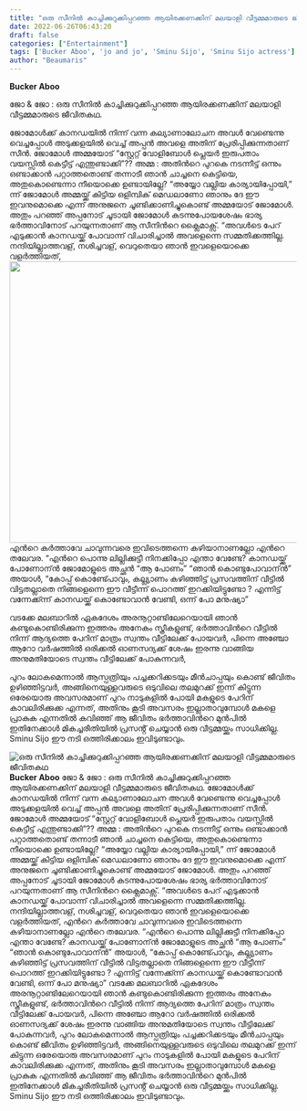 ```yaml
---
title: "ഒരു സീനില്‍ കാച്ചിക്കുറുക്കിപ്പറഞ്ഞ ആയിരക്കണക്കിന് മലയാളി വീട്ടമ്മമാരുടെ ജീവിതകഥ"
date: 2022-06-26T06:43:20
draft: false
categories: ["Entertainment"]
tags: ['Bucker Aboo', 'jo and jo', 'Sminu Sijo', 'Sminu Sijo actress']
author: "Beaumaris"
---
```


<strong>Bucker Aboo</strong>

ജോ &amp; ജോ : ഒരു സീനില്‍ കാച്ചിക്കുറുക്കിപ്പറഞ്ഞ ആയിരക്കണക്കിന് മലയാളി വീട്ടമ്മമാരുടെ ജീവിതകഥ.

ജോമോള്‍ക്ക് കാനഡയില്‍ നിന്ന് വന്ന കല്യാണാലോചന അവള്‍ വേണ്ടെന്നു വെച്ചപ്പോള്‍ അടുക്കളയില്‍ വെച്ച് അപ്പന്‍ അവളെ അതിന് പ്രേരിപ്പിക്കുന്നതാണ് സീന്‍. ജോമോള്‍ അമ്മയോട്
“സ്റ്റേറ്റ് വോളിബോള്‍ പ്ലെയര്‍ ഇരുപതാം വയസ്സില്‍ കെട്ടീട്ട് എന്തുണ്ടാക്കി”??
അമ്മ : അതിന്‍റെ പുറകെ നടന്നീട്ട് ഒന്നും ഒണ്ടാക്കാന്‍ പറ്റാത്തതൊണ്ട് തന്നാടീ ഞാന്‍ ചാച്ചനെ കെട്ടിയെ, അതുകൊണ്ടെന്നാ നീയൊക്കെ ഉണ്ടായില്ലേ?
“അയ്യോ വല്ലിയ കാര്യായിപ്പോയി,” ന്ന് ജോമോള്‍
അമ്മയ്ക്ക് കിട്ടിയ ഒളിമ്പിക് മെഡലാണോ ഞാനും ദേ ഈ ഇവനുമൊക്കെ എന്ന് അനുജനെ ചൂണ്ടിക്കാണിച്ചുകൊണ്ട് അമ്മയോട് ജോമോള്‍. അതും പറഞ്ഞ് അപ്പനോട് ചൂടായി ജോമോള്‍ കടന്നുപോയശേഷം ഭാര്യ ഭര്‍ത്താവിനോട് പറയുന്നതാണ് ആ സീനിന്‍റെ ക്ലൈമാക്സ്‌.
“അവള്‍ടെ പേറ് എടുക്കാന്‍ കാനഡയ്ക്ക് പോവാന്ന് വിചാരിച്ചാല്‍ അവളെന്നെ സമ്മതിക്കത്തില്ല. നന്ദിയില്ലാത്തവള്, നശിച്ചവള്, വെറുതെയാ ഞാന്‍ ഇവളെയൊക്കെ വളര്‍ത്തിയത്,
<img class=" wp-image-340748 aligncenter" src="https://cdn.boolokam.com/articles/2022/06/5yyyy5.jpg" alt="" width="846" height="493" />എന്‍റെ കര്‍ത്താവേ ചാവുന്നവരെ ഇവിടെത്തന്നെ കഴിയാനാണല്ലോ എന്‍റെ തലേവര.
“എന്‍റെ പൊന്നു ലില്ലിക്കുട്ടീ നിനക്കിപ്പോ എന്താ വേണ്ടേ?
കാനഡയ്ക്ക് പോണോന്ന്‍ ജോമോളുടെ അച്ഛന്‍
“ആ പോണം”
“ഞാന്‍ കൊണ്ടുപോവാന്ന്‍” അയാള്‍,
“കോപ്പ് കൊണ്ട്പോവും,
കല്ല്യാണം കഴിഞ്ഞിട്ട് പ്രസവത്തിന് വീട്ടില്‍ വിട്ടതല്ലാതെ നിങ്ങളെന്നെ ഈ വീട്ടീന്ന് പൊറത്ത് ഇറക്കിയിട്ടുണ്ടോ ?
എന്നിട്ട് വന്നേക്ക്ന്ന് കാനഡയ്ക്ക് കൊണ്ടോവാന്‍ വേണ്ടി, ഒന്ന് പോ മനുഷ്യാ”

വടക്കേ മലബാറില്‍ ഏകദേശം അരനൂറ്റാണ്ടിലേറെയായി ഞാൻ കണ്ടുകൊണ്ടിരിക്കുന്ന ഇത്തരം അനേകം സ്ത്രീകളുണ്ട്, ഭര്‍ത്താവിന്‍റെ വീട്ടില്‍ നിന്ന് ആദ്യത്തെ പേറിന് മാത്രം സ്വന്തം വീട്ടിലേക്ക് പോയവര്‍, പിന്നെ അഞ്ചോ ആറോ വര്‍ഷത്തില്‍ ഒരിക്കല്‍ ഓണസദ്യക്ക് ശേഷം ഇരന്നു വാങ്ങിയ അനുമതിയോടെ സ്വന്തം വീട്ടിലേക്ക് പോകുന്നവര്‍,

പുറം ലോകമെന്നാല്‍ ആസ്പത്രിയും പച്ചക്കറിക്കടയും മീന്‍ചാപ്പയും കൊണ്ട് ജീവിതം ഉഴിഞ്ഞിട്ടവര്‍, അങ്ങിനെയുള്ളവരുടെ ഒടുവിലെ തലമുറക്ക് ഇന്ന് കിട്ടുന്ന ഒരേയൊരു അവസരമാണ് പുറം നാടുകളില്‍ പോയി മകളുടെ പേറിന് കാവലിരിക്കുക്ക എന്നത്, അതിനും കൂടി അവസരം ഇല്ലാതാവുമ്പോള്‍ മകളെ പ്രാകുക എന്നതില്‍ കവിഞ്ഞ് ആ ജീവിതം ഭര്‍ത്താവിന്‍റെ മുന്‍പില്‍ ഇതിനേക്കാള്‍ മികച്ചരീതിയില്‍ പ്രസൻ്റ് ചെയ്യാന്‍ ഒരു വീട്ടമ്മയ്ക്കും സാധിക്കില്ല. Sminu Sijo ഈ നടി ഒത്തിരിക്കാലം ഇവിടുണ്ടാവും.


![ഒരു സീനില്‍ കാച്ചിക്കുറുക്കിപ്പറഞ്ഞ ആയിരക്കണക്കിന് മലയാളി വീട്ടമ്മമാരുടെ ജീവിതകഥ](https://cdn.boolokam.com/articles/2022/06/5yyyy5.jpg)**Bucker Aboo** ജോ & ജോ : ഒരു സീനില്‍ കാച്ചിക്കുറുക്കിപ്പറഞ്ഞ ആയിരക്കണക്കിന് മലയാളി വീട്ടമ്മമാരുടെ ജീവിതകഥ. ജോമോള്‍ക്ക് കാനഡയില്‍ നിന്ന് വന്ന കല്യാണാലോചന അവള്‍ വേണ്ടെന്നു വെച്ചപ്പോള്‍ അടുക്കളയില്‍ വെച്ച് അപ്പന്‍ അവളെ അതിന് പ്രേരിപ്പിക്കുന്നതാണ് സീന്‍. ജോമോള്‍ അമ്മയോട് “സ്റ്റേറ്റ് വോളിബോള്‍ പ്ലെയര്‍ ഇരുപതാം വയസ്സില്‍ കെട്ടീട്ട് എന്തുണ്ടാക്കി”?? അമ്മ : അതിന്‍റെ പുറകെ നടന്നീട്ട് ഒന്നും ഒണ്ടാക്കാന്‍ പറ്റാത്തതൊണ്ട് തന്നാടീ ഞാന്‍ ചാച്ചനെ കെട്ടിയെ, അതുകൊണ്ടെന്നാ നീയൊക്കെ ഉണ്ടായില്ലേ? “അയ്യോ വല്ലിയ കാര്യായിപ്പോയി,” ന്ന് ജോമോള്‍ അമ്മയ്ക്ക് കിട്ടിയ ഒളിമ്പിക് മെഡലാണോ ഞാനും ദേ ഈ ഇവനുമൊക്കെ എന്ന് അനുജനെ ചൂണ്ടിക്കാണിച്ചുകൊണ്ട് അമ്മയോട് ജോമോള്‍. അതും പറഞ്ഞ് അപ്പനോട് ചൂടായി ജോമോള്‍ കടന്നുപോയശേഷം ഭാര്യ ഭര്‍ത്താവിനോട് പറയുന്നതാണ് ആ സീനിന്‍റെ ക്ലൈമാക്സ്‌. “അവള്‍ടെ പേറ് എടുക്കാന്‍ കാനഡയ്ക്ക് പോവാന്ന് വിചാരിച്ചാല്‍ അവളെന്നെ സമ്മതിക്കത്തില്ല. നന്ദിയില്ലാത്തവള്, നശിച്ചവള്, വെറുതെയാ ഞാന്‍ ഇവളെയൊക്കെ വളര്‍ത്തിയത്, എന്‍റെ കര്‍ത്താവേ ചാവുന്നവരെ ഇവിടെത്തന്നെ കഴിയാനാണല്ലോ എന്‍റെ തലേവര. “എന്‍റെ പൊന്നു ലില്ലിക്കുട്ടീ നിനക്കിപ്പോ എന്താ വേണ്ടേ? കാനഡയ്ക്ക് പോണോന്ന്‍ ജോമോളുടെ അച്ഛന്‍ “ആ പോണം” “ഞാന്‍ കൊണ്ടുപോവാന്ന്‍” അയാള്‍, “കോപ്പ് കൊണ്ട്പോവും, കല്ല്യാണം കഴിഞ്ഞിട്ട് പ്രസവത്തിന് വീട്ടില്‍ വിട്ടതല്ലാതെ നിങ്ങളെന്നെ ഈ വീട്ടീന്ന് പൊറത്ത് ഇറക്കിയിട്ടുണ്ടോ ? എന്നിട്ട് വന്നേക്ക്ന്ന് കാനഡയ്ക്ക് കൊണ്ടോവാന്‍ വേണ്ടി, ഒന്ന് പോ മനുഷ്യാ” വടക്കേ മലബാറില്‍ ഏകദേശം അരനൂറ്റാണ്ടിലേറെയായി ഞാൻ കണ്ടുകൊണ്ടിരിക്കുന്ന ഇത്തരം അനേകം സ്ത്രീകളുണ്ട്, ഭര്‍ത്താവിന്‍റെ വീട്ടില്‍ നിന്ന് ആദ്യത്തെ പേറിന് മാത്രം സ്വന്തം വീട്ടിലേക്ക് പോയവര്‍, പിന്നെ അഞ്ചോ ആറോ വര്‍ഷത്തില്‍ ഒരിക്കല്‍ ഓണസദ്യക്ക് ശേഷം ഇരന്നു വാങ്ങിയ അനുമതിയോടെ സ്വന്തം വീട്ടിലേക്ക് പോകുന്നവര്‍, പുറം ലോകമെന്നാല്‍ ആസ്പത്രിയും പച്ചക്കറിക്കടയും മീന്‍ചാപ്പയും കൊണ്ട് ജീവിതം ഉഴിഞ്ഞിട്ടവര്‍, അങ്ങിനെയുള്ളവരുടെ ഒടുവിലെ തലമുറക്ക് ഇന്ന് കിട്ടുന്ന ഒരേയൊരു അവസരമാണ് പുറം നാടുകളില്‍ പോയി മകളുടെ പേറിന് കാവലിരിക്കുക്ക എന്നത്, അതിനും കൂടി അവസരം ഇല്ലാതാവുമ്പോള്‍ മകളെ പ്രാകുക എന്നതില്‍ കവിഞ്ഞ് ആ ജീവിതം ഭര്‍ത്താവിന്‍റെ മുന്‍പില്‍ ഇതിനേക്കാള്‍ മികച്ചരീതിയില്‍ പ്രസൻ്റ് ചെയ്യാന്‍ ഒരു വീട്ടമ്മയ്ക്കും സാധിക്കില്ല. Sminu Sijo ഈ നടി ഒത്തിരിക്കാലം ഇവിടുണ്ടാവും.
